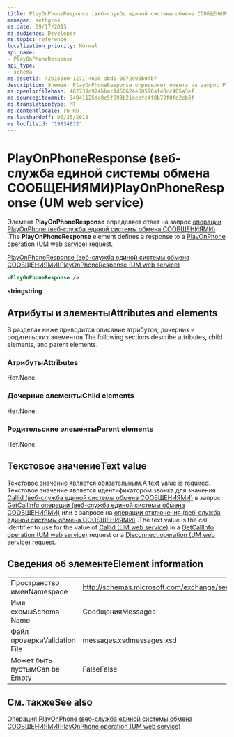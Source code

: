 ```yaml
---
title: PlayOnPhoneResponse (веб-служба единой системы обмена СООБЩЕНИЯМИ)
manager: sethgros
ms.date: 09/17/2015
ms.audience: Developer
ms.topic: reference
localization_priority: Normal
api_name:
- PlayOnPhoneResponse
api_type:
- schema
ms.assetid: 42b16880-1271-4690-abd0-0072d95b04b7
description: Элемент PlayOnPhoneResponse определяет ответа на запрос PlayOnPhone операции (веб-служба единой системы обмена СООБЩЕНИЯМИ).
ms.openlocfilehash: 482739d924bbac1d58624e50596af48cc405a3ef
ms.sourcegitcommit: 34041125dc8c5f993b21cebfc4f8b72f0fd2cb6f
ms.translationtype: MT
ms.contentlocale: ru-RU
ms.lasthandoff: 06/25/2018
ms.locfileid: "19834832"
---
```

# <a name="playonphoneresponse-um-web-service"></a><span data-ttu-id="29365-103">PlayOnPhoneResponse (веб-служба единой системы обмена СООБЩЕНИЯМИ)</span><span class="sxs-lookup"><span data-stu-id="29365-103">PlayOnPhoneResponse (UM web service)</span></span>

<span data-ttu-id="29365-104">Элемент **PlayOnPhoneResponse** определяет ответ на запрос [операции PlayOnPhone (веб-служба единой системы обмена СООБЩЕНИЯМИ)](playonphone-operation-um-web-service.md) .</span><span class="sxs-lookup"><span data-stu-id="29365-104">The **PlayOnPhoneResponse** element defines a response to a [PlayOnPhone operation (UM web service)](playonphone-operation-um-web-service.md) request.</span></span> 
  
[<span data-ttu-id="29365-105">PlayOnPhoneResponse (веб-служба единой системы обмена СООБЩЕНИЯМИ)</span><span class="sxs-lookup"><span data-stu-id="29365-105">PlayOnPhoneResponse (UM web service)</span></span>](playonphoneresponse-um-web-service.md)
  
```xml
<PlayOnPhoneResponse />
```

 <span data-ttu-id="29365-106">**string**</span><span class="sxs-lookup"><span data-stu-id="29365-106">**string**</span></span>
## <a name="attributes-and-elements"></a><span data-ttu-id="29365-107">Атрибуты и элементы</span><span class="sxs-lookup"><span data-stu-id="29365-107">Attributes and elements</span></span>

<span data-ttu-id="29365-108">В разделах ниже приводится описание атрибутов, дочерних и родительских элементов.</span><span class="sxs-lookup"><span data-stu-id="29365-108">The following sections describe attributes, child elements, and parent elements.</span></span>
  
### <a name="attributes"></a><span data-ttu-id="29365-109">Атрибуты</span><span class="sxs-lookup"><span data-stu-id="29365-109">Attributes</span></span>

<span data-ttu-id="29365-110">Нет.</span><span class="sxs-lookup"><span data-stu-id="29365-110">None.</span></span>
  
### <a name="child-elements"></a><span data-ttu-id="29365-111">Дочерние элементы</span><span class="sxs-lookup"><span data-stu-id="29365-111">Child elements</span></span>

<span data-ttu-id="29365-112">Нет.</span><span class="sxs-lookup"><span data-stu-id="29365-112">None.</span></span>
  
### <a name="parent-elements"></a><span data-ttu-id="29365-113">Родительские элементы</span><span class="sxs-lookup"><span data-stu-id="29365-113">Parent elements</span></span>

<span data-ttu-id="29365-114">Нет.</span><span class="sxs-lookup"><span data-stu-id="29365-114">None.</span></span>
  
## <a name="text-value"></a><span data-ttu-id="29365-115">Текстовое значение</span><span class="sxs-lookup"><span data-stu-id="29365-115">Text value</span></span>

<span data-ttu-id="29365-116">Текстовое значение является обязательным.</span><span class="sxs-lookup"><span data-stu-id="29365-116">A text value is required.</span></span> <span data-ttu-id="29365-117">Текстовое значение является идентификатором звонка для значения [CallId (веб-служба единой системы обмена СООБЩЕНИЯМИ)](callid-um-web-service.md) в запрос [GetCallInfo операции (веб-служба единой системы обмена СООБЩЕНИЯМИ)](getcallinfo-operation-um-web-service.md) или в запросе на [операции отключения (веб-служба единой системы обмена СООБЩЕНИЯМИ)](disconnect-operation-um-web-service.md) .</span><span class="sxs-lookup"><span data-stu-id="29365-117">The text value is the call identifier to use for the value of [CallId (UM web service)](callid-um-web-service.md) in a [GetCallInfo operation (UM web service)](getcallinfo-operation-um-web-service.md) request or a [Disconnect operation (UM web service)](disconnect-operation-um-web-service.md) request.</span></span> 
  
## <a name="element-information"></a><span data-ttu-id="29365-118">Сведения об элементе</span><span class="sxs-lookup"><span data-stu-id="29365-118">Element information</span></span>

|||
|:-----|:-----|
|<span data-ttu-id="29365-119">Пространство имен</span><span class="sxs-lookup"><span data-stu-id="29365-119">Namespace</span></span>  <br/> |http://schemas.microsoft.com/exchange/services/2006/messages  <br/> |
|<span data-ttu-id="29365-120">Имя схемы</span><span class="sxs-lookup"><span data-stu-id="29365-120">Schema Name</span></span>  <br/> |<span data-ttu-id="29365-121">Сообщения</span><span class="sxs-lookup"><span data-stu-id="29365-121">Messages</span></span>  <br/> |
|<span data-ttu-id="29365-122">Файл проверки</span><span class="sxs-lookup"><span data-stu-id="29365-122">Validation File</span></span>  <br/> |<span data-ttu-id="29365-123">messages.xsd</span><span class="sxs-lookup"><span data-stu-id="29365-123">messages.xsd</span></span>  <br/> |
|<span data-ttu-id="29365-124">Может быть пустым</span><span class="sxs-lookup"><span data-stu-id="29365-124">Can be Empty</span></span>  <br/> |<span data-ttu-id="29365-125">False</span><span class="sxs-lookup"><span data-stu-id="29365-125">False</span></span>  <br/> |
   
## <a name="see-also"></a><span data-ttu-id="29365-126">См. также</span><span class="sxs-lookup"><span data-stu-id="29365-126">See also</span></span>



[<span data-ttu-id="29365-127">Операция PlayOnPhone (веб-служба единой системы обмена СООБЩЕНИЯМИ)</span><span class="sxs-lookup"><span data-stu-id="29365-127">PlayOnPhone operation (UM web service)</span></span>](playonphone-operation-um-web-service.md)

